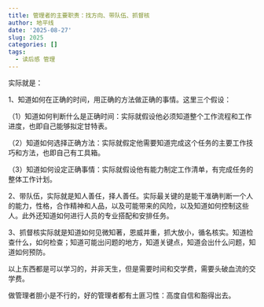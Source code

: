 ```yaml
---
title: 管理者的主要职责：找方向、带队伍、抓督核
author: 地平线
date: '2025-08-27'
slug: 2025
categories: []
tags:
  - 读后感 管理
---
```


实际就是：

1、知道如何在正确的时间，用正确的方法做正确的事情。这里三个假设：

（1）知道如何判断什么是正确时间：实际就假设他必须知道整个工作流程和工作进度，也即自己能够拟定甘特表。

（2）知道如何选择正确方法：实际就假定他需要知道完成这个任务的主要工作技巧和方法，也即自己有工具箱。

（3）知道如何设定正确事情：实际就假设他有能力制定工作清单，有完成任务的整体工作计划。

2、带队伍，实际就是知人善任，择人善任。实际最关键的是能干准确判断一个人的能力，性格，合作精神和人品，以及可能带来的风险，以及知道如何控制这些人。此外还知道如何进行人员的专业搭配和安排任务。

3、抓督核实际就是知道如何见微知著，恩威并重，抓大放小，循名核实。知道检查什么，如何检查；知道可能出问题的地方，知道关键点，知道会出什么问题，知道如何预防。

以上东西都是可以学习的，并非天生，但是需要时间和交学费，需要头破血流的交学费。

做管理者胆小是不行的，好的管理者都有土匪习性：高度自信和豁得出去。
